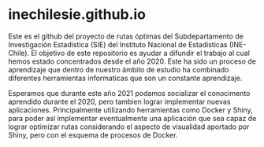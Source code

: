 # inechilesie.github.io

Este es el github del proyecto de rutas óptimas del Subdepartamento de Investigación Estadística (SIE) del Instituto Nacional de Estadisticas (INE-Chile). El objetivo de este repositorio es ayudar a difundir el trabajo al cual hemos estado concentrados desde el año 2020. Este ha sido un proceso de aprendizaje que dentro de nuestro ámbito de estudio ha combinado diferentes herramientas informaticas que son un constante aprendizaje. 

Esperamos que durante este año 2021 podamos socializar el conocimento aprendido durante el 2020, pero tambien lograr implementar nuevas aplicaciones. Principalmente utilizando herramientas como Docker y Shiny, para poder así implementar eventualmente una aplicación que sea capaz de lograr optimizar rutas considerando el aspecto de visualidad aportado por Shiny, pero con el esquema de procesos de Docker.